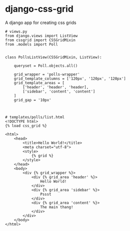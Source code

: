 # django-css-grid
A django app for creating css grids

    # views.py
    from django.views import ListView
    from cssgrid import CSSGridMixin
    from .models import Poll
    
    
    class PollsListView(CSSGridMixin, ListView):
        
        queryset = Poll.objects.all()
        
        grid_wrapper = 'polls-wrapper'
        grid_template_columns = ['120px', '120px', '120px']
        grid_template_areas = [
            ['header', 'header', 'header],
            ['sidebar', 'content', 'content']
        ]
        grid_gap = '10px'
    
    
    
    # templates/polls/list.html
    <!DOCTYPE html>
    {% load css_grid %}

    <html>
        <head>
            <title>Hello World!</title>
            <meta charset="utf-8">
            <style>
                {% grid %}
            </style>
        </head>
        <body>
            <div {% grid_wrapper %}>
                <div {% grid_area 'header' %}>
                    Hello World!
                </div>
                <div {% grid_area 'sidebar' %}>
                    Pssst
                </div>
                <div {% grid_area 'content' %}>
                    The main thang!
                </div>
            </div>
        </body>
    </html>
